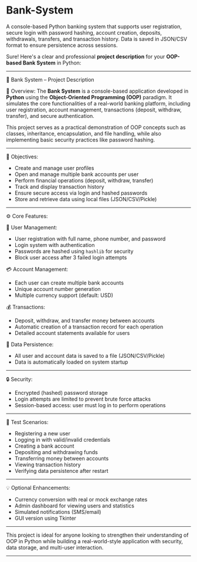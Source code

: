 # Bank-System
A console-based Python banking system that supports user registration, secure login with password hashing, account creation, deposits, withdrawals, transfers, and transaction history. Data is saved in JSON/CSV format to ensure persistence across sessions.

Sure! Here's a clear and professional **project description** for your **OOP-based Bank System** in Python:

---

 🏦 Bank System – Project Description

 📌 Overview:
The **Bank System** is a console-based application developed in **Python** using the **Object-Oriented Programming (OOP)** paradigm. It simulates the core functionalities of a real-world banking platform, including user registration, account management, transactions (deposit, withdraw, transfer), and secure authentication.

This project serves as a practical demonstration of OOP concepts such as classes, inheritance, encapsulation, and file handling, while also implementing basic security practices like password hashing.

---

 🎯 Objectives:
- Create and manage user profiles
- Open and manage multiple bank accounts per user
- Perform financial operations (deposit, withdraw, transfer)
- Track and display transaction history
- Ensure secure access via login and hashed passwords
- Store and retrieve data using local files (JSON/CSV/Pickle)

---

 ⚙️ Core Features:

 👤 User Management:
- User registration with full name, phone number, and password
- Login system with authentication
- Passwords are hashed using `hashlib` for security
- Block user access after 3 failed login attempts

 💳 Account Management:
- Each user can create multiple bank accounts
- Unique account number generation
- Multiple currency support (default: USD)

 💰 Transactions:
- Deposit, withdraw, and transfer money between accounts
- Automatic creation of a transaction record for each operation
- Detailed account statements available for users

 💾 Data Persistence:
- All user and account data is saved to a file (JSON/CSV/Pickle)
- Data is automatically loaded on system startup

---

 🔒 Security:
- Encrypted (hashed) password storage
- Login attempts are limited to prevent brute force attacks
- Session-based access: user must log in to perform operations

---

 🧪 Test Scenarios:
- Registering a new user
- Logging in with valid/invalid credentials
- Creating a bank account
- Depositing and withdrawing funds
- Transferring money between accounts
- Viewing transaction history
- Verifying data persistence after restart

---

 💡 Optional Enhancements:
- Currency conversion with real or mock exchange rates
- Admin dashboard for viewing users and statistics
- Simulated notifications (SMS/email)
- GUI version using Tkinter

---

This project is ideal for anyone looking to strengthen their understanding of OOP in Python while building a real-world-style application with security, data storage, and multi-user interaction.

---
